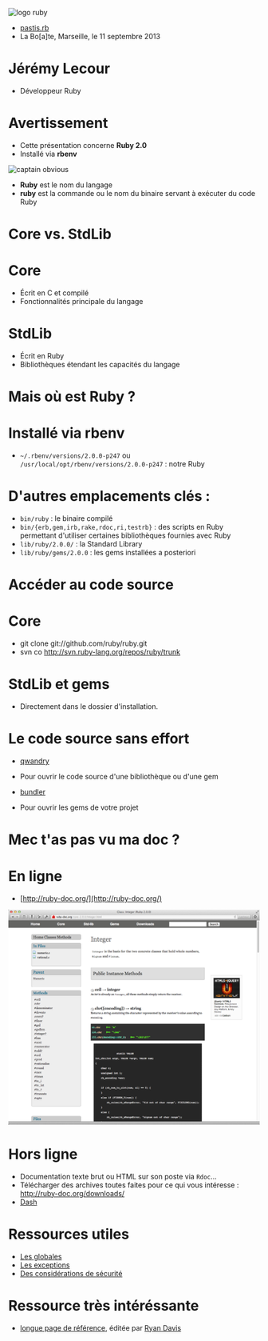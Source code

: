 <!SLIDE bullets>
 
![logo ruby](un_beau_logo.png)

* [pastis.rb](http://pastisrb.org)
* La Bo[a]te, Marseille, le 11 septembre 2013

<!SLIDE bullets transition=turnUp>

# Jérémy Lecour

* Développeur Ruby

<!SLIDE bullets transition=turnUp>

# Avertissement

* Cette présentation concerne **Ruby 2.0**
* Installé via **rbenv**

<!SLIDE bullets transition=turnUp>

![captain obvious](http://geektonic.fr/wp-content/uploads/2012/06/CaptainobviousChooseOption-222x300.jpg)

* **Ruby** est le nom du langage
* **ruby** est la commande ou le nom du binaire servant à exécuter du code Ruby

<!SLIDE bullets transition=turnUp>

# Core vs. StdLib

<!SLIDE bullets transition=turnUp>

# Core

* Écrit en C et compilé
* Fonctionnalités principale du langage

<!SLIDE bullets transition=turnUp>

# StdLib

* Écrit en Ruby
* Bibliothèques étendant les capacités du langage

<!SLIDE bullets transition=turnUp>

# Mais où est Ruby ?

<!SLIDE bullets transition=turnUp>

# Installé via rbenv

* `~/.rbenv/versions/2.0.0-p247` ou `/usr/local/opt/rbenv/versions/2.0.0-p247` : notre Ruby

<!SLIDE bullets transition=turnUp>

# D'autres emplacements clés :

* `bin/ruby` : le binaire compilé
* `bin/{erb,gem,irb,rake,rdoc,ri,testrb}` : des scripts en Ruby permettant d'utiliser certaines bibliothèques fournies avec Ruby
* `lib/ruby/2.0.0/` : la Standard Library
* `lib/ruby/gems/2.0.0` : les gems installées a posteriori

<!SLIDE bullets transition=turnUp>

# Accéder au code source

<!SLIDE bullets transition=turnUp>

# Core

* git clone git://github.com/ruby/ruby.git
* svn co http://svn.ruby-lang.org/repos/ruby/trunk

<!SLIDE bullets transition=turnUp>

# StdLib et gems

* Directement dans le dossier d'installation.

<!SLIDE bullets transition=turnUp>

# Le code source sans effort

* [qwandry](https://github.com/adamsanderson/qwandry)
* Pour ouvrir le code source d'une bibliothèque ou d'une gem

* [bundler](http://bundler.io/)
* Pour ouvrir les gems de votre projet

<!SLIDE bullets transition=turnUp>

# Mec t'as pas vu ma doc ?

<!SLIDE bullets transition=turnUp>

# En ligne

* [http://ruby-doc.org/](http://ruby-doc.org/)

<!SLIDE bullets transition=turnUp>

![Doc Integer](ruby_doc_integer.png)

<!SLIDE bullets transition=turnUp>

# Hors ligne

* Documentation texte brut ou HTML sur son poste via `Rdoc`...
* Télécharger des archives toutes faites pour ce qui vous intéresse : http://ruby-doc.org/downloads/
* [Dash](http://kapeli.com/dash)

<!SLIDE bullets transition=turnUp>

# Ressources utiles

* [Les globales](http://ruby-doc.org/core-2.0.0/doc/globals_rdoc.html) 
* [Les exceptions](http://ruby-doc.org/core-2.0.0/doc/syntax/exceptions_rdoc.html)
* [Des considérations de sécurité](http://ruby-doc.org/core-2.0.0/doc/security_rdoc.html) 

# Ressource très intéréssante 

* [longue page de référence](http://www.zenspider.com/Languages/Ruby/QuickRef.html), éditée par [Ryan Davis](https://twitter.com/the_zenspider)